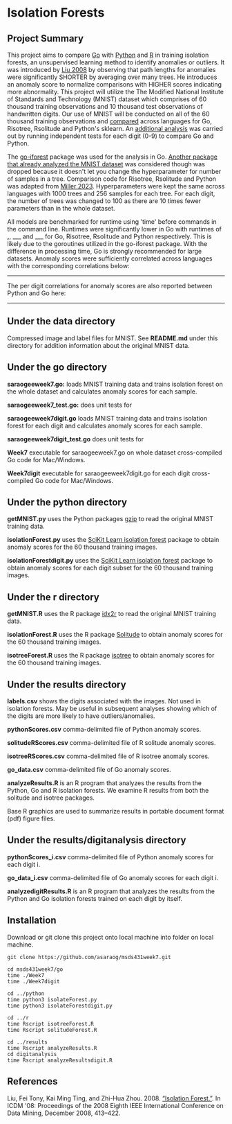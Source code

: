 # Isolation Forests

## Project Summary
This project aims to compare [Go](./go) with [Python](./python) and [R](./r) in training isolation forests, an unsupervised learning method to identify anomalies or outliers. It was introduced by [Liu 2008](https://cs.nju.edu.cn/zhouzh/zhouzh.files/publication/icdm08b.pdf) by observing that path lengths for anomalies were significantly SHORTER by averaging over many trees. He introduces an anomaly score to normalize comparisons with HIGHER scores indicating more abnormality. This project will utilize the The Modified National Institute of Standards and Technology (MNIST) dataset which comprises of 60 thousand training observations and 10 thousand test observations of handwritten digits. Our use of MNIST will be conducted on all of the 60 thousand training observations and [compared](./results) across languages for Go, Risotree, Rsolitude and Python's sklearn. An [additional analysis](./results/digitanalysis/) was carried out by running independent tests for each digit (0-9) to compare Go and Python.

The [go-iforest](https://github.com/e-XpertSolutions/go-iforest) package was used for the analysis in Go. [Another package that already analyzed the MNIST dataset](https://github.com/malaschitz/randomForest/blob/master/examples/isolation2.go) was considered though was dropped because it doesn't let you change the hyperparameter for number of samples in a tree. Comparison code for Risotree, Rsolitude and Python was adapted from [Miller 2023](https://github.com/ThomasWMiller/jump-start-mnist-iforest). Hyperparameters were kept the same across languages with 1000 trees and 256 samples for each tree. For each digit, the number of trees was changed to 100 as there are 10 times fewer parameters than in the whole dataset.

All models are benchmarked for runtime using 'time' before commands in the command line. Runtimes were significantly lower in Go with runtimes of __,__, ___ and ___ for Go, Risotree, Rsolitude and Python respectively. This is likely due to the goroutines utilized in the go-iforest package. With the difference in processing time, Go is strongly recommended for large datasets. Anomaly scores were sufficiently correlated across languages with the corresponding correlations below:

---

The per digit correlations for anomaly scores are also reported between Python and Go here:

---

## Under the data directory

Compressed image and label files for MNIST. See **README.md** under this directory for addition information about the original MNIST data.

## Under the go directory

**saraogeeweek7.go:** loads MNIST training data and trains isolation forest on the whole dataset and calculates anomaly scores for each sample.

**saraogeeweek7_test.go:** does unit tests for 

**saraogeeweek7digit.go** loads MNIST training data and trains isolation forest for each digit and calculates anomaly scores for each sample.

**saraogeeweek7digit_test.go** does unit tests for

**Week7** executable for saraogeeweek7.go on whole dataset cross-compiled Go code for Mac/Windows. 

**Week7digit** executable for saraogeeweek7digit.go for each digit cross-compiled Go code for Mac/Windows.

## Under the python directory

**getMNIST.py** uses the Python packages [gzip](https://github.com/petar/GoMNIST) to read the original MNIST training data. 

**isolationForest.py** uses the [SciKit Learn isolation forest](https://scikit-learn.org/stable/modules/generated/sklearn.ensemble.IsolationForest.html) package to obtain anomaly scores for the 60 thousand training images.

**isolationForestdigit.py** uses the [SciKit Learn isolation forest](https://scikit-learn.org/stable/modules/generated/sklearn.ensemble.IsolationForest.html) package to obtain anomaly scores for each digit subset for the 60 thousand training images.

## Under the r directory

**getMNIST.R** uses the R package [idx2r](https://cran.r-project.org/web/packages/idx2r/index.html) to read the original MNIST training data. 

**isolationForest.R** uses the R package [Solitude](https://cran.r-project.org/web/packages/solitude/solitude.pdf) to obtain anomaly scores for the 60 thousand training images.

**isotreeForest.R** uses the R package [isotree](https://cran.r-project.org/web/packages/isotree/isotree.pdf) to obtain anomaly scores for the 60 thousand training images.

## Under the results directory

**labels.csv** shows the digits associated with the images. Not used in isolation forests. May be useful in subsequent analyses showing which of the digits are more likely to have outliers/anomalies.

**pythonScores.csv** comma-delimited file of Python anomaly scores.

**solitudeRScores.csv** comma-delimited file of R solitude anomaly scores.

**isotreeRScores.csv** comma-delimited file of R isotree anomaly scores.

**go_data.csv** comma-delimited file of Go anomaly scores.

**analyzeResults.R** is an R program that analyzes the results from the Python, Go and R isolation forests. We examine R results from both the solitude and isotree packages. 

Base R graphics are used to summarize results in portable document format (pdf) figure files.

## Under the results/digitanalysis directory

**pythonScores_i.csv** comma-delimited file of Python anomaly scores for each digit i.

**go_data_i.csv** comma-delimited file of Go anomaly scores for each digit i.

**analyzedigitResults.R** is an R program that analyzes the results from the Python and Go isolation forests trained on each digit by itself.

## Installation

Download or git clone this project onto local machine into folder on local machine.
```
git clone https://github.com/asaraog/msds431week7.git

cd msds431week7/go
time ./Week7
time ./Week7digit

cd ../python
time python3 isolateForest.py
time python3 isolateForestdigit.py

cd ../r
time Rscript isotreeForest.R
time Rscript solitudeForest.R

cd ../results
time Rscript analyzeResults.R
cd digitanalysis
time Rscript analyzeResultsdigit.R

```

## References

Liu, Fei Tony, Kai Ming Ting, and Zhi-Hua Zhou. 2008. [“Isolation Forest.”](https://cs.nju.edu.cn/zhouzh/zhouzh.files/publication/icdm08b.pdf). In ICDM '08: Proceedings of the 2008 Eighth IEEE International Conference on Data Mining, December 2008, 413–422.



